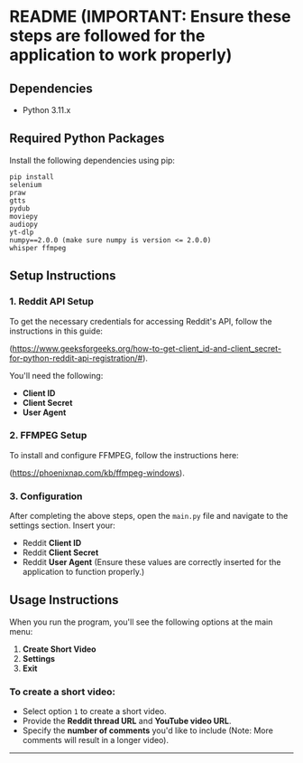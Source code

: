 # README (IMPORTANT: Ensure these steps are followed for the application to work properly)

## Dependencies
- Python 3.11.x

## Required Python Packages
Install the following dependencies using pip:
```
pip install
selenium
praw
gtts
pydub
moviepy
audiopy
yt-dlp
numpy==2.0.0 (make sure numpy is version <= 2.0.0)
whisper ffmpeg
```

## Setup Instructions

### 1. Reddit API Setup
To get the necessary credentials for accessing Reddit's API, follow the instructions in this guide: 

(https://www.geeksforgeeks.org/how-to-get-client_id-and-client_secret-for-python-reddit-api-registration/#).

You'll need the following:
- **Client ID**
- **Client Secret**
- **User Agent**

### 2. FFMPEG Setup
To install and configure FFMPEG, follow the instructions here: 

(https://phoenixnap.com/kb/ffmpeg-windows).

### 3. Configuration
After completing the above steps, open the `main.py` file and navigate to the settings section. Insert your:
- Reddit **Client ID**
- Reddit **Client Secret**
- Reddit **User Agent**
(Ensure these values are correctly inserted for the application to function properly.)

## Usage Instructions

When you run the program, you'll see the following options at the main menu:
1. **Create Short Video**
2. **Settings**
3. **Exit**

### To create a short video:
- Select option `1` to create a short video.
- Provide the **Reddit thread URL** and **YouTube video URL**.
- Specify the **number of comments** you'd like to include (Note: More comments will result in a longer video).

--- 
